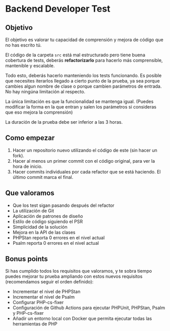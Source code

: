 # Backend Developer Test

## Objetivo

El objetivo es valorar tu capacidad de comprensión y mejora de código que no has escrito tú.

El código de la carpeta `src` está mal estructurado pero tiene buena cobertura de tests,
deberás **refactorizarlo** para hacerlo más comprensible, mantenible y escalable. 

Todo esto, deberás hacerlo manteniendo los tests funcionando. Es posible que necesites iterarlos
llegado a cierto punto de la prueba, ya sea porque cambies algun nombre de clase o porque cambien 
parámetros de entrada. No hay ningúna limitación al respecto.

La única limitación es que la funcionalidad se mantenga igual. (Puedes modificar la forma en la que 
entran y salen los parámetros si consideras que eso mejora la comprensión)

La duración de la prueba debe ser inferior a las 3 horas.

## Como empezar

1. Hacer un repositorio nuevo utilizando el código de este (sin hacer un fork).
2. Hacer al menos un primer commit con el código original, para ver la hora de inicio.
3. Hacer commits individuales por cada refactor que se está haciendo. El último commit marca el final.

## Que valoramos

* Que los test sigan pasando después del refactor
* La utilización de Git
* Aplicación de patrones de diseño
* Estilo de código siguiendo el PSR
* Simplicidad de la solución
* Mejora en la API de las clases
* PHPStan reporta 0 errores en el nivel actual
* Psalm reporta 0 errores en el nivel actual 

## Bonus points

Si has cumplido todos los requisitos que valoramos, y te sobra tiempo puedes mejorar tu prueba
ampliando con estos nuevos requisitos (recomendamos seguir el orden definido):

* Incrementar el nivel de PHPStan
* Incrementar el nivel de Psalm
* Configurar PHP-cs-fixer
* Configuración de Github Actions para ejecutar PHPUnit, PHPStan, Psalm y PHP-cs-fixer
* Añadir un entorno local con Docker que permita ejecutar todas las herramientas de PHP
